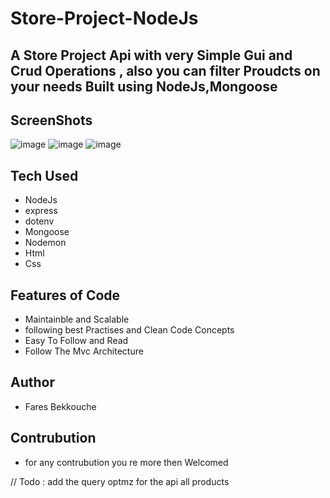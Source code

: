 # Store-Project-NodeJs

## A Store Project Api with very Simple Gui and Crud Operations ,  also you can filter Proudcts on your needs Built using  NodeJs,Mongoose

## ScreenShots

![image](https://github.com/1FarZ1/Store-Project-NodeJs/assets/91225280/404eb593-3c19-4dd6-8e5d-0fc873dfff4f)
![image](https://github.com/1FarZ1/Store-Project-NodeJs/assets/91225280/981dec02-d3a7-4f14-a08f-d0e057002341)
![image](https://github.com/1FarZ1/Store-Project-NodeJs/assets/91225280/8569d160-cb2c-4674-95b8-e4a782dcd25c)

## Tech Used

- NodeJs
- express
- dotenv
- Mongoose
- Nodemon
- Html
- Css

## Features of Code

- Maintainble and Scalable
- following best Practises and Clean Code Concepts
- Easy To Follow and Read
- Follow The Mvc Architecture

## Author

- Fares Bekkouche

## Contrubution

- for any contrubution you re more then Welcomed

// Todo : add the query optmz for the api all products
